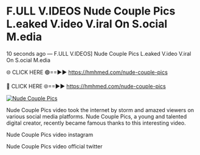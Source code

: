 # F.ULL V.IDEOS Nude Couple Pics L.eaked V.ideo V.iral On S.ocial M.edia

10 seconds ago — F.ULL V.IDEOS] Nude Couple Pics L.eaked V.ideo V.iral On S.ocial M.edia

🌐 CLICK HERE 🟢==►► https://hmhmed.com/nude-couple-pics

🔴 CLICK HERE 🌐==►► https://hmhmed.com/nude-couple-pics

[![Nude Couple Pics](https://i.imgur.com/dJHk4Zq.gif)](https://hmhmed.com/nude-couple-pics)

Nude Couple Pics video took the internet by storm and amazed viewers on various social media platforms. Nude Couple Pics, a young and talented digital creator, recently became famous thanks to this interesting video.

Nude Couple Pics video instagram

Nude Couple Pics video official twitter